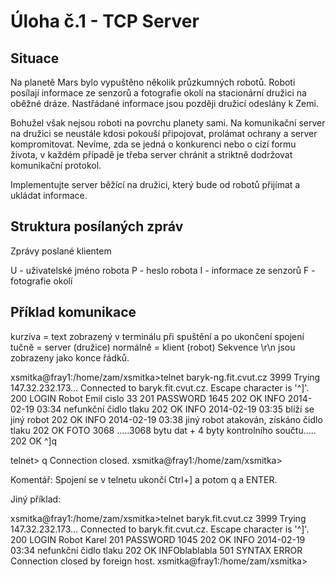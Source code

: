 # Úloha č.1 - TCP Server

## Situace

Na planetě Mars bylo vypuštěno několik průzkumných robotů. Roboti posílají informace ze senzorů a fotografie okolí na stacionární družici na oběžné dráze. Nastřádané informace jsou později družicí odeslány k Zemi.

Bohužel však nejsou roboti na povrchu planety sami. Na komunikační server na družici se neustále kdosi pokouší připojovat, prolámat ochrany a server kompromitovat. Nevíme, zda se jedná o konkurenci nebo o cizí formu života, v každém případě je třeba server chránit a striktně dodržovat komunikační protokol.

Implementujte server běžící na družici, který bude od robotů přijímat a ukládat informace.

## Struktura posílaných zpráv

Zprávy poslané klientem

U - uživatelské jméno robota
P - heslo robota
I - informace ze senzorů 
F - fotografie okolí

## Příklad komunikace

kurzíva = text zobrazený v terminálu při spuštění a po ukončení spojení
tučně = server (družice)
normálně = klient (robot)
Sekvence \r\n jsou zobrazeny jako konce řádků.

xsmitka@fray1:/home/zam/xsmitka>telnet baryk-ng.fit.cvut.cz 3999
Trying 147.32.232.173…
Connected to baryk.fit.cvut.cz.
Escape character is '^]'.
200 LOGIN
Robot Emil cislo 33
201 PASSWORD
1645
202 OK
INFO 2014-02-19 03:34 nefunkční čidlo tlaku
202 OK
INFO 2014-02-19 03:35 blíží se jiný robot
202 OK
INFO 2014-02-19 03:38 jiný robot atakován, získáno čidlo tlaku
202 OK
FOTO 3068 …..3068 bytu dat + 4 byty kontrolního součtu…..
202 OK
^]q

telnet> q
Connection closed.
xsmitka@fray1:/home/zam/xsmitka>

Komentář: Spojení se v telnetu ukončí Ctrl+] a potom q a ENTER.

Jiný příklad:

xsmitka@fray1:/home/zam/xsmitka>telnet baryk.fit.cvut.cz 3999
Trying 147.32.232.173…
Connected to baryk.fit.cvut.cz.
Escape character is '^]'.
200 LOGIN
Robot Karel
201 PASSWORD
1045
202 OK
INFO 2014-02-19 03:34 nefunkční čidlo tlaku
202 OK
INFOblablabla
501 SYNTAX ERROR
Connection closed by foreign host.
xsmitka@fray1:/home/zam/xsmitka>
